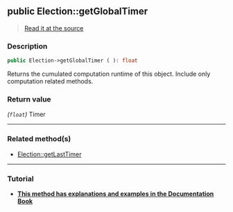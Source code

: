 ## public Election::getGlobalTimer

> [Read it at the source](https://github.com/julien-boudry/Condorcet/blob/master/src/Election.php#L204)

### Description    

```php
public Election->getGlobalTimer ( ): float
```

Returns the cumulated computation runtime of this object. Include only computation related methods.
    

### Return value   

*(`float`)* Timer


---------------------------------------

### Related method(s)      

* [Election::getLastTimer](/Docs/ApiReferences/Election%20Class/public%20Election--getLastTimer.md)    

---------------------------------------

### Tutorial

* **[This method has explanations and examples in the Documentation Book](https://www.condorcet.io/3.AsPhpLibrary/7.GoFurther/TimerBenchMarking)**    
